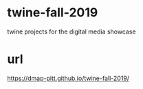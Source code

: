 # twine-fall-2019
twine projects for the digital media showcase

# url

https://dmap-pitt.github.io/twine-fall-2019/
